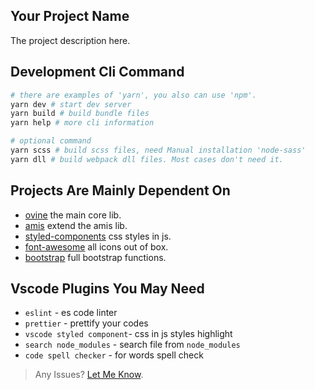 ## Your Project Name

The project description here.

## Development Cli Command

```bash
# there are examples of 'yarn', you also can use 'npm'.
yarn dev # start dev server
yarn build # build bundle files
yarn help # more cli information

# optional command
yarn scss # build scss files, need Manual installation 'node-sass'
yarn dll # build webpack dll files. Most cases don't need it.
```

## Projects Are Mainly Dependent On
  - [ovine](https://github.com/CareyToboo/ovine) the main core lib.
  - [amis](https://baidu.github.io/amis/docs/getting-started) extend the amis lib.
  - [styled-components](https://styled-components.com) css styles in js.
  - [font-awesome](http://fontawesome.dashgame.com) all icons out of box.
  - [bootstrap](https://getbootstrap.com/docs/4.4/getting-started/introduction) full bootstrap functions.

## Vscode Plugins You May Need
  - `eslint` - es code linter
  - `prettier` - prettify your codes 
  - `vscode styled component`- css in js styles highlight
  - `search node_modules` - search file from `node_modules`
  - `code spell checker` - for words spell check

> Any Issues? [Let Me Know](https://github.com/CareyToboo/ovine).
